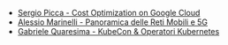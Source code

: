 - [Sergio Picca - Cost Optimization on Google Cloud](https://drive.google.com/file/d/1F_EwfpI5HHtmoxtt5Sgf68aXxGcBXeAY/view?usp=drive_link)
- [Alessio Marinelli - Panoramica delle Reti Mobili e 5G](https://docs.google.com/presentation/d/13DFGcaqW4shYLt1dzphaR3ESxODyjD-r/edit?usp=drive_link&ouid=112303628794036414454&rtpof=true&sd=true)
- [Gabriele Quaresima - KubeCon & Operatori Kubernetes](https://drive.google.com/file/d/1eTHvg4haLCiEo3oS5tJit0BZ5OAov18N/view?usp=drive_link)

